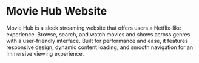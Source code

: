 # Movie Hub Website
Movie Hub is a sleek streaming website that offers users a Netflix-like experience. Browse, search, and watch movies and shows across genres with a user-friendly interface. Built for performance and ease, it features responsive design, dynamic content loading, and smooth navigation for an immersive viewing experience.
